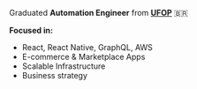 Graduated **Automation Engineer** from **<a href='https://ufop.br'>UFOP</a>** 🇧🇷
 
**Focused in:**
- React, React Native, GraphQL, AWS
- E-commerce & Marketplace Apps
- Scalable Infrastructure
- Business strategy
